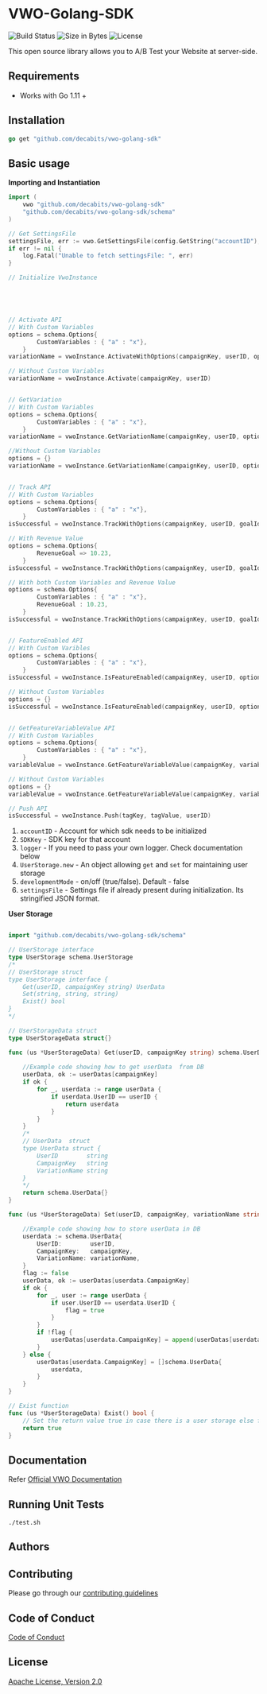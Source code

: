 # VWO-Golang-SDK

![Build Status](https://img.shields.io/travis/decabits/vwo-golang-sdk)
![Size in Bytes](https://img.shields.io/github/languages/code-size/decabits/vwo-golang-sdk)
![License](https://img.shields.io/badge/License-Apache%202.0-blue.svg)

This open source library allows you to A/B Test your Website at server-side.


## Requirements

* Works with Go 1.11 +


## Installation

```go
go get "github.com/decabits/vwo-golang-sdk"
```


## Basic usage

**Importing and Instantiation**

```go
import (
	vwo "github.com/decabits/vwo-golang-sdk"
    "github.com/decabits/vwo-golang-sdk/schema"
)

// Get SettingsFile
settingsFile, err := vwo.GetSettingsFile(config.GetString("accountID"), config.GetString("SDKKey"))
if err != nil {
	log.Fatal("Unable to fetch settingsFile: ", err)
}

// Initialize VwoInstance





// Activate API
// With Custom Variables
options = schema.Options{
        CustomVariables : { "a" : "x"},
    }
variationName = vwoInstance.ActivateWithOptions(campaignKey, userID, options)

// Without Custom Variables
variationName = vwoInstance.Activate(campaignKey, userID)


// GetVariation
// With Custom Variables
options = schema.Options{
        CustomVariables : { "a" : "x"},
    }
variationName = vwoInstance.GetVariationName(campaignKey, userID, options)

//Without Custom Variables
options = {}
variationName = vwoInstance.GetVariationName(campaignKey, userID, options)


// Track API
// With Custom Variables
options = schema.Options{
        CustomVariables : { "a" : "x"},
    }
isSuccessful = vwoInstance.TrackWithOptions(campaignKey, userID, goalIdentifier, options)

// With Revenue Value
options = schema.Options{
        RevenueGoal => 10.23,
    }
isSuccessful = vwoInstance.TrackWithOptions(campaignKey, userID, goalIdentifier, options)

// With both Custom Variables and Revenue Value
options = schema.Options{
        CustomVariables : { "a" : "x"},
        RevenueGoal : 10.23,
    }
isSuccessful = vwoInstance.TrackWithOptions(campaignKey, userID, goalIdentifier, options)


// FeatureEnabled API
// With Custom Varibles
options = schema.Options{
        CustomVariables : { "a" : "x"},
    }
isSuccessful = vwoInstance.IsFeatureEnabled(campaignKey, userID, options)

// Without Custom Variables
options = {}
isSuccessful = vwoInstance.IsFeatureEnabled(campaignKey, userID, options)


// GetFeatureVariableValue API
// With Custom Variables
options = schema.Options{
        CustomVariables : { "a" : "x"},
    }
variableValue = vwoInstance.GetFeatureVariableValue(campaignKey, variableKey, userID, options)

// Without Custom Variables
options = {}
variableValue = vwoInstance.GetFeatureVariableValue(campaignKey, variableKey, userID, options)

// Push API
isSuccessful = vwoInstance.Push(tagKey, tagValue, userID)
```

1. `accountID` - Account for which sdk needs to be initialized
1. `SDKKey` - SDK key for that account
1. `logger` - If you need to pass your own logger. Check documentation below
1. `UserStorage.new` - An object allowing `get` and `set` for maintaining user storage
1. `developmentMode` - on/off (true/false). Default - false
1. `settingsFile` - Settings file if already present during initialization. Its stringified JSON format.


**User Storage**

```go

import "github.com/decabits/vwo-golang-sdk/schema"

// UserStorage interface
type UserStorage schema.UserStorage
/*
// UserStorage struct
type UserStorage interface {
	Get(userID, campaignKey string) UserData
	Set(string, string, string)
	Exist() bool
}
*/

// UserStorageData struct
type UserStorageData struct{}

func (us *UserStorageData) Get(userID, campaignKey string) schema.UserData {
    
    //Example code showing how to get userData  from DB
    userData, ok := userDatas[campaignKey]
	if ok {
		for _, userdata := range userData {
			if userdata.UserID == userID {
				return userdata
			}
		}
    }
    /*
    // UserData  struct
    type UserData struct {
        UserID        string
        CampaignKey   string
        VariationName string
    }
    */
	return schema.UserData{}
}

func (us *UserStorageData) Set(userID, campaignKey, variationName string) {

    //Example code showing how to store userData in DB
    userdata := schema.UserData{
		UserID:        userID,
		CampaignKey:   campaignKey,
		VariationName: variationName,
	}
	flag := false
	userData, ok := userDatas[userdata.CampaignKey]
	if ok {
		for _, user := range userData {
			if user.UserID == userdata.UserID {
				flag = true
			}
		}
		if !flag {
			userDatas[userdata.CampaignKey] = append(userDatas[userdata.CampaignKey], userdata)
		}
	} else {
		userDatas[userdata.CampaignKey] = []schema.UserData{
			userdata,
		}
	}
}

// Exist function
func (us *UserStorageData) Exist() bool {
	// Set the return value true in case there is a user storage else false
	return true
}

```


## Documentation

Refer [Official VWO Documentation](https://developers.vwo.com/reference#server-side-introduction)


## Running Unit Tests

```shell
./test.sh
```


## Authors



## Contributing

Please go through our [contributing guidelines](CONTRIBUTING.md)


## Code of Conduct

[Code of Conduct](CODE_OF_CONDUCT.md)


## License

[Apache License, Version 2.0](LICENSE)
